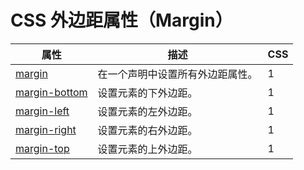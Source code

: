 # CSS 外边距属性（Margin）

| 属性 | 描述 | CSS |
| --- | --- | --- |
| [margin](/cssref/pr_margin.asp) | 在一个声明中设置所有外边距属性。 | 1 |
| [margin-bottom](/cssref/pr_margin-bottom.asp) | 设置元素的下外边距。 | 1 |
| [margin-left](/cssref/pr_margin-left.asp) | 设置元素的左外边距。 | 1 |
| [margin-right](/cssref/pr_margin-right.asp) | 设置元素的右外边距。 | 1 |
| [margin-top](/cssref/pr_margin-top.asp) | 设置元素的上外边距。 | 1 |

